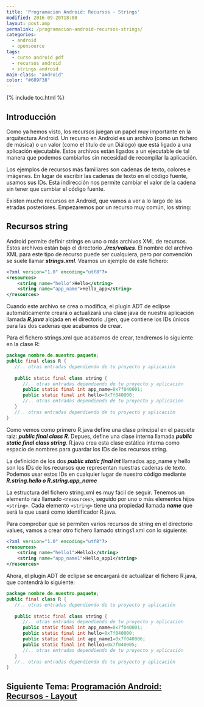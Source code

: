 ```yaml
---
title: 'Programación Android: Recursos - Strings'
modified: 2016-09-20T18:00
layout: post.amp
permalink: /programacion-android-recursos-strings/
categories:
  - android
  - opensource
tags:
  - curso android pdf
  - recursos android
  - strings android
main-class: "android"
color: "#689F38"
---
```


{% include toc.html %}

## Introducción

Como ya hemos visto, los recursos juegan un papel muy importante en la arquitectura Android. Un recurso en Android es un archivo (como un fichero de música) o un valor (como el título de un Diálogo) que está ligado a una aplicación ejecutable. Estos archivos están ligados a un ejecutable de tal manera que podemos cambiarlos sin necesidad de recompilar la aplicación.

Los ejemplos de recursos más familiares son cadenas de texto, colores e imágenes. En lugar de escribir las cadenas de texto en el código fuente, usamos sus IDs. Esta indirección nos permite cambiar el valor de la cadena sin tener que cambiar el código fuente.

Existen mucho recursos en Android, que vamos a ver a lo largo de las etradas posteriores. Empezaremos por un recurso muy común, los string:

<!--ad-->

## Recursos string

Android permite definir strings en uno o más archivos XML de recursos. Estos archivos están bajo el directorio ***./res/values***. El nombre del archivo XML para este tipo de recurso puede ser cualquiera, pero por convención se suele llamar ***strings.xml***. Veamos un ejemplo de este fichero:

```xml
<?xml version="1.0" encoding="utf­8"?>
<resources>
    <string name="hello">Hello</string>
    <string name="app_name">Hello_app</string>
</resources>
```

Cuando este archivo se crea o modifica, el plugin ADT de eclipse automáticamente creará o actualizará una clase java de nuestra aplicación llamada ***R.java*** alojada en el directorio ./gen, que contiene los IDs únicos para las dos cadenas que acabamos de crear.

Para el fichero strings.xml que acabamos de crear, tendremos lo siguiente en la clase R:

```java
package nombre.de.nuestro.paquete;
public final class R {
   //.. otras entradas dependiendo de tu proyecto y aplicación
   
   public static final class string {
      //.. otras entradas dependiendo de tu proyecto y aplicación
      public static final int app_name=0x7f040001;
      public static final int hello=0x7f040000;
      //.. otras entradas dependiendo de tu proyecto y aplicación
   }
   //.. otras entradas dependiendo de tu proyecto y aplicación
}
```

Como vemos como primero R.java define una clase principal en el paquete raiz: ***public final class R***. Depues, define una clase interna llamada ***public static final class string***. R.java crea esta clase estática interna como espacio de nombres para guardar los IDs de los recursos string.

La definición de los dos ***public static final int*** llamados app_name y hello son los IDs de los recursos que representan nuestras cadenas de texto. Podemos usar estos IDs en cualquier lugar de nuestro código mediante ***R.string.hello o R.string.app_name***

La estructura del fichero string.xml es muy fácil de seguir. Tenemos un elemento raiz llamado `<resources>`, seguido por uno o más elementos hijos `<string>`. Cada elemento `<string>` tiene una propiedad llamada ***name*** que será la que usará como identificador R.java.

Para comprobar que se permiten varios recursos de string en el directorio values, vamos a crear otro fichero llamado strings1.xml con lo siguiente:

```xml
<?xml version="1.0" encoding="utf­8"?>
<resources>
    <string name="hello1">Hello1</string>
    <string name="app_name1">Hello_app1</string>
</resources>
```

Ahora, el plugin ADT de eclipse se encargará de actualizar el fichero R.java, que contendrá lo siguiente:

```java
package nombre.de.nuestro.paquete;
public final class R {
   //.. otras entradas dependiendo de tu proyecto y aplicación
   
   public static final class string {
      //.. otras entradas dependiendo de tu proyecto y aplicación
      public static final int app_name=0x7f040001;
      public static final int hello=0x7f040000;
      public static final int app_name1=0x7f040006;
      public static final int hello1=0x7f040005;
      //.. otras entradas dependiendo de tu proyecto y aplicación
   }
   //.. otras entradas dependiendo de tu proyecto y aplicación
}
```

## Siguiente Tema: [Programación Android: Recursos - Layout][1] 

 [1]: https://elbauldelprogramador.com/programacion-android-recursos-layout/
